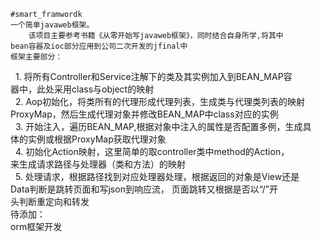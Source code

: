     #smart_framwordk
    一个简单javaweb框架。
        该项目主要参考书籍《从零开始写javaweb框架》，同时结合自身所学,将其中
    bean容器及ioc部分应用到公司二次开发的jfinal中
    框架主要部分：
        1. 将所有Controller和Service注解下的类及其实例加入到BEAN_MAP容    
           器中，此处采用class与object的映射     
        2. Aop初始化，将类所有的代理形成代理列表，生成类与代理类列表的映射     
           ProxyMap，然后生成代理对象并修改BEAN_MAP中class对应的实例    
        3. 开始注入，遍历BEAN_MAP,根据对象中注入的属性是否配置多例，生成具   
           体的实例或根据ProxyMap获取代理对象      
        4. 初始化Action映射，这里简单的取controller类中method的Action，    
           来生成请求路径与处理器（类和方法）的映射      
        5. 处理请求，根据路径找到对应处理器处理，根据返回的对象是View还是     
           Data判断是跳转页面和写json到响应流， 页面跳转又根据是否以“/”开   
           头判断重定向和转发    
        待添加：  
        orm框架开发
        